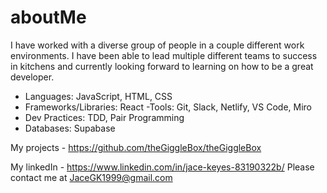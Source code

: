 # aboutMe

I have worked with a diverse group of people in a couple different work environments. 
I have been able to lead multiple different teams to success in kitchens and currently looking forward to learning on how to be a great developer.

- Languages: JavaScript, HTML, CSS
 - Frameworks/Libraries: React
 -Tools: Git, Slack, Netlify, VS Code, Miro
 - Dev Practices: TDD, Pair Programming 
 - Databases: Supabase

My projects -
https://github.com/theGiggleBox/theGiggleBox

My linkedIn - https://www.linkedin.com/in/jace-keyes-83190322b/
Please contact me at JaceGK1999@gmail.com
